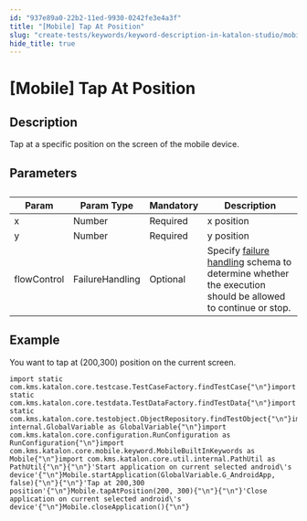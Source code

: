 ```yaml
---
id: "937e89a0-22b2-11ed-9930-0242fe3e4a3f"
title: "[Mobile] Tap At Position"
slug: "create-tests/keywords/keyword-description-in-katalon-studio/mobile-keywords/mobile-tap-at-position"
hide_title: true
---
```


# <a id="id_0" class="anchor_top_offset"/><a id="ariaid-title1" class="anchor_top_offset"/>[Mobile] Tap At Position


## <a id="id_0__id_1" class="anchor_top_offset"/>Description

              
<p xmlns="http://www.w3.org/1999/xhtml" className="p">Tap at a specific position on the screen of the mobile   device.</p> 
      

## <a id="id_0__id_2" class="anchor_top_offset"/>Parameters

              
<table xmlns="http://www.w3.org/1999/xhtml" className="table anchor_top_offset" id="id_0__bedc4e74-c2f5-4fa7-bd6a-847529b22fb4"><caption /><thead className="thead"><tr className><th className="entry anchor_top_offset" id="id_0__bedc4e74-c2f5-4fa7-bd6a-847529b22fb4__entry__1">Param</th><th className="entry anchor_top_offset" id="id_0__bedc4e74-c2f5-4fa7-bd6a-847529b22fb4__entry__2">Param Type</th><th className="entry anchor_top_offset" id="id_0__bedc4e74-c2f5-4fa7-bd6a-847529b22fb4__entry__3">Mandatory</th><th className="entry anchor_top_offset" id="id_0__bedc4e74-c2f5-4fa7-bd6a-847529b22fb4__entry__4">Description</th></tr></thead><tbody className="tbody"><tr className><td className="entry" headers="id_0__bedc4e74-c2f5-4fa7-bd6a-847529b22fb4__entry__1 id_0__bedc4e74-c2f5-4fa7-bd6a-847529b22fb4__entry__2 id_0__bedc4e74-c2f5-4fa7-bd6a-847529b22fb4__entry__3 id_0__bedc4e74-c2f5-4fa7-bd6a-847529b22fb4__entry__4 ">x</td><td className="entry" headers="id_0__bedc4e74-c2f5-4fa7-bd6a-847529b22fb4__entry__1 id_0__bedc4e74-c2f5-4fa7-bd6a-847529b22fb4__entry__2 id_0__bedc4e74-c2f5-4fa7-bd6a-847529b22fb4__entry__3 id_0__bedc4e74-c2f5-4fa7-bd6a-847529b22fb4__entry__4 ">Number</td><td className="entry" headers="id_0__bedc4e74-c2f5-4fa7-bd6a-847529b22fb4__entry__1 id_0__bedc4e74-c2f5-4fa7-bd6a-847529b22fb4__entry__2 id_0__bedc4e74-c2f5-4fa7-bd6a-847529b22fb4__entry__3 id_0__bedc4e74-c2f5-4fa7-bd6a-847529b22fb4__entry__4 ">Required</td><td className="entry" headers="id_0__bedc4e74-c2f5-4fa7-bd6a-847529b22fb4__entry__1 id_0__bedc4e74-c2f5-4fa7-bd6a-847529b22fb4__entry__2 id_0__bedc4e74-c2f5-4fa7-bd6a-847529b22fb4__entry__3 id_0__bedc4e74-c2f5-4fa7-bd6a-847529b22fb4__entry__4 ">x position</td></tr><tr className><td className="entry" headers="id_0__bedc4e74-c2f5-4fa7-bd6a-847529b22fb4__entry__1 id_0__bedc4e74-c2f5-4fa7-bd6a-847529b22fb4__entry__2 id_0__bedc4e74-c2f5-4fa7-bd6a-847529b22fb4__entry__3 id_0__bedc4e74-c2f5-4fa7-bd6a-847529b22fb4__entry__4 ">y</td><td className="entry" headers="id_0__bedc4e74-c2f5-4fa7-bd6a-847529b22fb4__entry__1 id_0__bedc4e74-c2f5-4fa7-bd6a-847529b22fb4__entry__2 id_0__bedc4e74-c2f5-4fa7-bd6a-847529b22fb4__entry__3 id_0__bedc4e74-c2f5-4fa7-bd6a-847529b22fb4__entry__4 ">Number</td><td className="entry" headers="id_0__bedc4e74-c2f5-4fa7-bd6a-847529b22fb4__entry__1 id_0__bedc4e74-c2f5-4fa7-bd6a-847529b22fb4__entry__2 id_0__bedc4e74-c2f5-4fa7-bd6a-847529b22fb4__entry__3 id_0__bedc4e74-c2f5-4fa7-bd6a-847529b22fb4__entry__4 ">Required</td><td className="entry" headers="id_0__bedc4e74-c2f5-4fa7-bd6a-847529b22fb4__entry__1 id_0__bedc4e74-c2f5-4fa7-bd6a-847529b22fb4__entry__2 id_0__bedc4e74-c2f5-4fa7-bd6a-847529b22fb4__entry__3 id_0__bedc4e74-c2f5-4fa7-bd6a-847529b22fb4__entry__4 ">y position</td></tr><tr className><td className="entry" headers="id_0__bedc4e74-c2f5-4fa7-bd6a-847529b22fb4__entry__1 id_0__bedc4e74-c2f5-4fa7-bd6a-847529b22fb4__entry__2 id_0__bedc4e74-c2f5-4fa7-bd6a-847529b22fb4__entry__3 id_0__bedc4e74-c2f5-4fa7-bd6a-847529b22fb4__entry__4 ">flowControl</td><td className="entry" headers="id_0__bedc4e74-c2f5-4fa7-bd6a-847529b22fb4__entry__1 id_0__bedc4e74-c2f5-4fa7-bd6a-847529b22fb4__entry__2 id_0__bedc4e74-c2f5-4fa7-bd6a-847529b22fb4__entry__3 id_0__bedc4e74-c2f5-4fa7-bd6a-847529b22fb4__entry__4 ">FailureHandling</td><td className="entry" headers="id_0__bedc4e74-c2f5-4fa7-bd6a-847529b22fb4__entry__1 id_0__bedc4e74-c2f5-4fa7-bd6a-847529b22fb4__entry__2 id_0__bedc4e74-c2f5-4fa7-bd6a-847529b22fb4__entry__3 id_0__bedc4e74-c2f5-4fa7-bd6a-847529b22fb4__entry__4 ">Optional</td><td className="entry" headers="id_0__bedc4e74-c2f5-4fa7-bd6a-847529b22fb4__entry__1 id_0__bedc4e74-c2f5-4fa7-bd6a-847529b22fb4__entry__2 id_0__bedc4e74-c2f5-4fa7-bd6a-847529b22fb4__entry__3 id_0__bedc4e74-c2f5-4fa7-bd6a-847529b22fb4__entry__4 ">Specify <a className="xref" href="/docs/maintain/configure-failure-handling-settings-in-katalon-studio">failure handling</a> schema to         determine whether the execution should be allowed to continue or         stop.</td></tr></tbody></table> 
      

## <a id="id_0__id_3" class="anchor_top_offset"/>Example 

              
<p xmlns="http://www.w3.org/1999/xhtml" className="p">You want to tap at (200,300) position on the current   screen.</p> 
              
<pre xmlns="http://www.w3.org/1999/xhtml" className="pre codeblock"><code>import static com.kms.katalon.core.testcase.TestCaseFactory.findTestCase{"\n"}import static com.kms.katalon.core.testdata.TestDataFactory.findTestData{"\n"}import static com.kms.katalon.core.testobject.ObjectRepository.findTestObject{"\n"}import internal.GlobalVariable as GlobalVariable{"\n"}import com.kms.katalon.core.configuration.RunConfiguration as RunConfiguration{"\n"}import com.kms.katalon.core.mobile.keyword.MobileBuiltInKeywords as Mobile{"\n"}import com.kms.katalon.core.util.internal.PathUtil as PathUtil{"\n"}{"\n"}'Start application on current selected android\'s device'{"\n"}Mobile.startApplication(GlobalVariable.G_AndroidApp, false){"\n"}{"\n"}'Tap at 200,300 position'{"\n"}Mobile.tapAtPosition(200, 300){"\n"}{"\n"}'Close application on current selected android\'s device'{"\n"}Mobile.closeApplication(){"\n"}</code></pre> 
            
